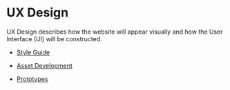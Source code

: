 # UX Design

UX Design describes how the website will appear visually and how the User Interface (UI) will be constructed.

* [Style Guide](00_style-guide.md)

* [Asset Development](01_asset-development.md)

* [Prototypes](02_prototypes.md)